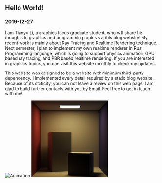 ## Hello World!
### 2019-12-27

I am Tianyu Li, a graphics focus graduate student, who will share his thoughts in graphics and programming topics via this blog website! My recent work is mainly about Ray Tracing and Realtime Rendering technique. Next semester, I plan to implement my own realtime renderer in Rust Programming language, which is going to support physics animation, GPU based ray tracing, and PBR based realtime rendering. If you are interested in graphics topics, you can visit this website monthly to check my updates. 

This website was designed to be a website with minimum third-party dependency. I implemented every detail required by a static blog website. Because of its staticity, you can not leave a review on this web page. I am glad to build further contacts with you by Email. Feel free to get in touch with me!

<img src="https://github.com/WeakKnight/weakknight.github.io/raw/master/assets/rtanimation.gif" width="50%" alt="Animation"/>
<img src="https://github.com/WeakKnight/weakknight.github.io/raw/master/assets/pthighssp.png" width="50%" alt="Cornell Box"/>